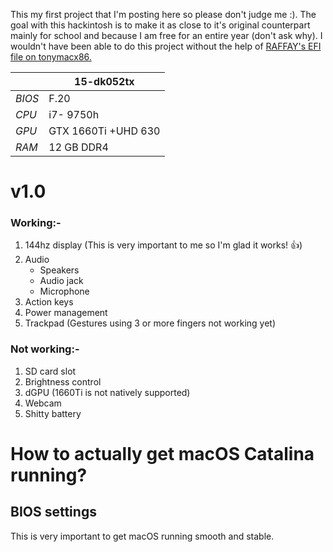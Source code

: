 This my first project that I'm posting here so please don't judge me :). The goal with this hackintosh is to make it as close to it's original counterpart mainly for school and because I am free for an entire year (don't ask why). I wouldn't have been able to do this project without the help of [RAFFAY's EFI file on tonymacx86.](https://www.tonymacx86.com/members/raffay.1356885/)

|                      | 15-dk052tx |
| ------------- | ------------- |
|*BIOS*| F.20|
| *CPU*           | i7- 9750h     |
| *GPU*          | GTX 1660Ti +UHD 630  |
| *RAM*| 12 GB DDR4|


# v1.0
### Working:-
1. 144hz display (This is very important to me so I'm glad it works! :+1:)
2. Audio
   - Speakers
   - Audio jack
   - Microphone
3. Action keys 
4. Power management
5. Trackpad (Gestures using 3 or more fingers not working yet)
### Not working:-
1. SD card slot
2. Brightness control
3. dGPU (1660Ti is not natively supported)
4. Webcam
5. Shitty battery

# How to actually get macOS Catalina running?
## BIOS settings
This is very important to get macOS running smooth and stable.



